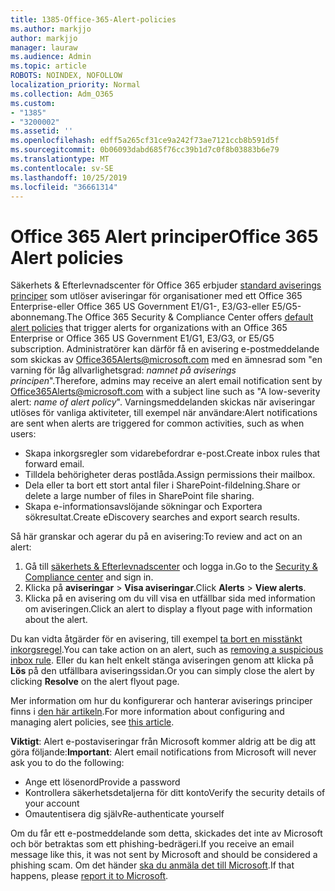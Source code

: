 ```yaml
---
title: 1385-Office-365-Alert-policies
ms.author: markjjo
author: markjjo
manager: lauraw
ms.audience: Admin
ms.topic: article
ROBOTS: NOINDEX, NOFOLLOW
localization_priority: Normal
ms.collection: Adm_O365
ms.custom:
- "1385"
- "3200002"
ms.assetid: ''
ms.openlocfilehash: edff5a265cf31ce9a242f73ae7121ccb8b591d5f
ms.sourcegitcommit: 0b06093dabd685f76cc39b1d7c0f8b03883b6e79
ms.translationtype: MT
ms.contentlocale: sv-SE
ms.lasthandoff: 10/25/2019
ms.locfileid: "36661314"
---
```

# <a name="office-365-alert-policies"></a><span data-ttu-id="bc70a-102">Office 365 Alert principer</span><span class="sxs-lookup"><span data-stu-id="bc70a-102">Office 365 Alert policies</span></span>

<span data-ttu-id="bc70a-103">Säkerhets & Efterlevnadscenter för Office 365 erbjuder [standard aviserings principer](https://docs.microsoft.com/office365/securitycompliance/alert-policies#default-alert-policies) som utlöser aviseringar för organisationer med ett Office 365 Enterprise-eller Office 365 US Government E1/G1-, E3/G3-eller E5/G5-abonnemang.</span><span class="sxs-lookup"><span data-stu-id="bc70a-103">The Office 365 Security & Compliance Center offers [default alert policies](https://docs.microsoft.com/office365/securitycompliance/alert-policies#default-alert-policies) that trigger alerts for organizations with an Office 365 Enterprise or Office 365 US Government E1/G1, E3/G3, or E5/G5 subscription.</span></span> <span data-ttu-id="bc70a-104">Administratörer kan därför få en avisering e-postmeddelande som skickas av Office365Alerts@microsoft.com med en ämnesrad som "en varning för låg allvarlighetsgrad: *namnet på aviserings principen*".</span><span class="sxs-lookup"><span data-stu-id="bc70a-104">Therefore, admins may receive an alert email notification sent by Office365Alerts@microsoft.com with a subject line such as "A low-severity alert: *name of alert policy*".</span></span> <span data-ttu-id="bc70a-105">Varningsmeddelanden skickas när aviseringar utlöses för vanliga aktiviteter, till exempel när användare:</span><span class="sxs-lookup"><span data-stu-id="bc70a-105">Alert notifications are sent when alerts are triggered for common activities, such as when users:</span></span>

- <span data-ttu-id="bc70a-106">Skapa inkorgsregler som vidarebefordrar e-post.</span><span class="sxs-lookup"><span data-stu-id="bc70a-106">Create inbox rules that forward email.</span></span>
- <span data-ttu-id="bc70a-107">Tilldela behörigheter deras postlåda.</span><span class="sxs-lookup"><span data-stu-id="bc70a-107">Assign permissions their mailbox.</span></span>
- <span data-ttu-id="bc70a-108">Dela eller ta bort ett stort antal filer i SharePoint-fildelning.</span><span class="sxs-lookup"><span data-stu-id="bc70a-108">Share or delete a large number of files in SharePoint file sharing.</span></span>
- <span data-ttu-id="bc70a-109">Skapa e-informationsavslöjande sökningar och Exportera sökresultat.</span><span class="sxs-lookup"><span data-stu-id="bc70a-109">Create eDiscovery searches and export search results.</span></span>

<span data-ttu-id="bc70a-110">Så här granskar och agerar du på en avisering:</span><span class="sxs-lookup"><span data-stu-id="bc70a-110">To review and act on an alert:</span></span>

1. <span data-ttu-id="bc70a-111">Gå till [säkerhets & Efterlevnadscenter](https://protection.office.com) och logga in.</span><span class="sxs-lookup"><span data-stu-id="bc70a-111">Go to the [Security & Compliance center](https://protection.office.com) and sign in.</span></span>
2. <span data-ttu-id="bc70a-112">Klicka på **aviseringar** > **Visa aviseringar**.</span><span class="sxs-lookup"><span data-stu-id="bc70a-112">Click **Alerts** > **View alerts**.</span></span>
3. <span data-ttu-id="bc70a-113">Klicka på en avisering om du vill visa en utfällbar sida med information om aviseringen.</span><span class="sxs-lookup"><span data-stu-id="bc70a-113">Click an alert to display a flyout page with information about the alert.</span></span>

<span data-ttu-id="bc70a-114">Du kan vidta åtgärder för en avisering, till exempel [ta bort en misstänkt inkorgsregel](https://docs.microsoft.com/office365/securitycompliance/responding-to-a-compromised-email-account).</span><span class="sxs-lookup"><span data-stu-id="bc70a-114">You can take action on an alert, such as [removing a suspicious inbox rule](https://docs.microsoft.com/office365/securitycompliance/responding-to-a-compromised-email-account).</span></span> <span data-ttu-id="bc70a-115">Eller du kan helt enkelt stänga aviseringen genom att klicka på **Lös** på den utfällbara aviseringssidan.</span><span class="sxs-lookup"><span data-stu-id="bc70a-115">Or you can simply close the alert by clicking **Resolve** on the alert flyout page.</span></span>

<span data-ttu-id="bc70a-116">Mer information om hur du konfigurerar och hanterar aviserings principer finns i [den här artikeln](https://docs.microsoft.com/office365/securitycompliance/alert-policies).</span><span class="sxs-lookup"><span data-stu-id="bc70a-116">For more information about configuring and managing alert policies, see  [this article](https://docs.microsoft.com/office365/securitycompliance/alert-policies).</span></span>

<span data-ttu-id="bc70a-117">**Viktigt**: Alert e-postaviseringar från Microsoft kommer aldrig att be dig att göra följande:</span><span class="sxs-lookup"><span data-stu-id="bc70a-117">**Important**: Alert email notifications from Microsoft will never ask you to do the following:</span></span>

- <span data-ttu-id="bc70a-118">Ange ett lösenord</span><span class="sxs-lookup"><span data-stu-id="bc70a-118">Provide a password</span></span>
- <span data-ttu-id="bc70a-119">Kontrollera säkerhetsdetaljerna för ditt konto</span><span class="sxs-lookup"><span data-stu-id="bc70a-119">Verify the security details of your account</span></span>
- <span data-ttu-id="bc70a-120">Omautentisera dig själv</span><span class="sxs-lookup"><span data-stu-id="bc70a-120">Re-authenticate yourself</span></span>

<span data-ttu-id="bc70a-121">Om du får ett e-postmeddelande som detta, skickades det inte av Microsoft och bör betraktas som ett phishing-bedrägeri.</span><span class="sxs-lookup"><span data-stu-id="bc70a-121">If you receive an email message like this, it was not sent by Microsoft and should be considered a phishing scam.</span></span> <span data-ttu-id="bc70a-122">Om det händer [ska du anmäla det till Microsoft](https://docs.microsoft.com/office365/SecurityCompliance/report-junk-email-and-phishing-scams-in-outlook-on-the-web-eop).</span><span class="sxs-lookup"><span data-stu-id="bc70a-122">If that happens, please [report it to Microsoft](https://docs.microsoft.com/office365/SecurityCompliance/report-junk-email-and-phishing-scams-in-outlook-on-the-web-eop).</span></span>